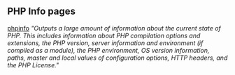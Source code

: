 
## PHP Info pages
[phpinfo](https://www.php.net/manual/en/function.phpinfo.php) *"Outputs a large amount of information about the current state of PHP. This includes information about PHP compilation options and extensions, the PHP version, server information and environment (if compiled as a module), the PHP environment, OS version information, paths, master and local values of configuration options, HTTP headers, and the PHP License."*
